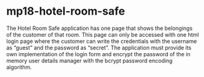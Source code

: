 # mp18-hotel-room-safe
The Hotel Room Safe application has one page that shows the belongings of the customer of that room. This page can only be accessed with one html login page where the customer can write the credentials with the username as “guest” and the password as “secret”. The application must provide its own implementation of the login form and encrypt the password of the in memory user details manager with the bcrypt password encoding algorithm.
